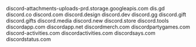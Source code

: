 discord-attachments-uploads-prd.storage.googleapis.com
dis.gd
discord.co
discord.com
discord.design
discord.dev
discord.gg
discord.gift
discord.gifts
discord.media
discord.new
discord.store
discord.tools
discordapp.com
discordapp.net
discordmerch.com
discordpartygames.com
discord-activities.com
discordactivities.com
discordsays.com
discordstatus.com
